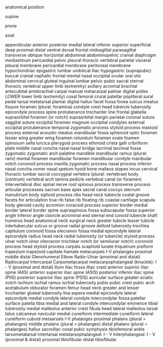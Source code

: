 anatomical position

supine

prone

axial

appendicular
anterior 
posterior
medial 
lateral
inferior 
superior
superficial 
deep
proximal
distal
ventral
dorsal
frontal
midsagittal
parasagittal
transverse
oblique
horizontal
abdominal
abdominopelvic
cranial
diaphragm
mediastinum
pericardial
pelvic
pleural
thoracic
vertebral
parietal
visceral
pleural membrane
pericardial membrane
peritoneal membrane
hypochondriac
epigastric
lumbar
umbilical
iliac
hypogastric (suprapubic)
buccal
cranial
cephalic
frontal
mental
nasal
occipital
ocular
oral
otic
abdominal
cervical
gluteal
inguinal
lumbar
pelvic
pubic
sacral
sternal
thoracic
vertebral
upper limb (extremity)
axillary
acromial
brachial
antecubital
antebrachial
carpal
manual
metacarpal
palmar
digital
pollex
LOWER
lower limb (extremity)
coxal
femoral
crural
patellar
popliteral
sural
pedal
tarsal
metatarsal
plantar
digital
hallux
facet
fossa
fovea
sulcus
meatus
fissure
foramen (plural: foramina)
condyle
crest
head
tubercle
tuberosity
epicondyle
process
spine
protuberance
trochanter
line
frontal
glabella
supraorbital foramen (or notch)
supraorbital margin
parietal
coronal suture
saggital suture
occipital
foramen magnum
occipital condyles
external occipital protuberance
temporal
zygomatic process
styloid process
mastoid process
external acoustic meatus
mandibular fossa
sphenoid
optic foramen
lesser wing
greater wing
foramen rotundum
foramen ovale
foamen spinosum
sella turcica
pterygoid process
ethmoid
crista galli
cribriform plate
middle nasal concha
nasal
nasal bridge
lacrimal
lacrimal fossa
zygomatic
zygomatic arch
palatine
mandible
mandibular ramus (plural: rami)
mental foramen
mandibular foramen
mandibular condyle
manibular notch
coronoid process
maxilla
zygomatic process
nasal process
inferior nasal concha
vomer
nasal spetum
hyoid bone
malleus
stapes
incus
cervical
thoracic
lumbar
sacral
coccygeal
vertebra (plural: vertebrae)
body (centrum)
vertebral arch
lamina
pedicle
vertebral canal (or foramen)
intervertebral disc
spinal nerve root
spinous process
transverse process
articular processes
sacrum
base
apex
sacral canal
coccyx
sternum
manubrium
body
xiphoid process
ribs
head
neck
tubercle
costal groove
facets for articulation
true rib
false rib
floating rib
coastal cartilage
scapula
body
glenoid cavity
acromion
coracoid process
superior border
medial border
lateral border
spine
supraspinous fossa
subscapular fossa
superior angle
inferior angle
clavicle
acrominal end
sternal end
conoid tubercle
shaft
humerus
head
anatomical neck
surgical neck
greater tubicle
lesser tubicle
intertubecular sulcus or groove
radial groove
deltoid tuberosity
trochlea
capitulum
coronoid fossa
olecranon fossa
medial epicondyle
lateral epicondyle
radius
head
neck
radial tuberosity (or tubercle)
styloid process
ulnar notch
ulnar
olecranon
trochlear notch (or semilunar notch)
coronoid process
head
styloid process
carpals
scaphoid
lunate
triquetrum
pisiform
trapezium
trapezoid
capitate
hamate
metacarpals I-V
phalanges
proximal
middle
distal
Glenohumeral
Elbow
Radio-Ulnar (proximal and distal)
Radiocarpal
Intercarpal
Carpometacarpal
metacarpophalangeal (knuckle): I - V (proximal and distal)
ilium
iliac fossa
illiac crest
anterior supirior iliac spine (AIIS)
anterior superior iliac spine (ASIS)
posterior inferior iliac spine (PIIS)
posterior superior iliac spine (PSIS)
auricular surface
greater sciatic notch
ischium
ischial ramus
ischial tuberosity
pubis
pubic crest
pubic arch
acetabulum
obturator foramen
femur
head
neck
greater and lesser trochanter
gluteal tuberosity
lina aspera
medial epicondyle
lateral epicondyle
medial condyle
lateral condyle
intercondylar fossa
patellar surface
patella
tibia
medial and lateral condyle
intercondylar eminence
tibial tuberosity
medial malleolus
anterior crest
fibula
head
lateral malleolus
tarsal
talus
calcaneus
navicular
medial cuneiform
intermediate cuneiform
lateral cuneiform
cuboid
metaarsals I-V
phalanges
proximal phalanx (plural = phalanges)
middle phalanx (plural = phalanges)
distal phalanx (plural = phalanges)
hallux
sacroiliac
coxal
pubic symphysis
tibiofemoral
ankle
tarsometatarsal
intertarsal
metatarsophalangeal: I - V
Interphalangeal: I - V (proximal & distal)
proximal tibiofibular
distal tibiofibular